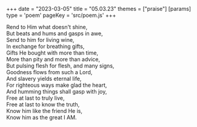 +++
date = "2023-03-05"
title = "05.03.23"
themes = ["praise"]
[params]
  type = 'poem'
  pageKey = 'src/poem.js'
+++

Rend to Him what doesn't shine,  
But beats and hums and gasps in awe,  
Send to him for living wine,  
In exchange for breathing gifts,  
Gifts He bought with more than time,  
More than pity and more than advice,  
But pulsing flesh for flesh, and many signs,  
Goodness flows from such a Lord,  
And slavery yields eternal life,  
For righteous ways make glad the heart,  
And humming things shall gasp with joy,  
Free at last to truly live,  
Free at last to know the truth,  
Know him like the friend He is,  
Know him as the great I AM.
